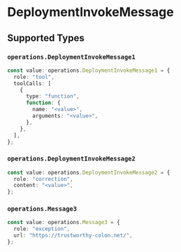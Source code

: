 # DeploymentInvokeMessage


## Supported Types

### `operations.DeploymentInvokeMessage1`

```typescript
const value: operations.DeploymentInvokeMessage1 = {
  role: "tool",
  toolCalls: [
    {
      type: "function",
      function: {
        name: "<value>",
        arguments: "<value>",
      },
    },
  ],
};
```

### `operations.DeploymentInvokeMessage2`

```typescript
const value: operations.DeploymentInvokeMessage2 = {
  role: "correction",
  content: "<value>",
};
```

### `operations.Message3`

```typescript
const value: operations.Message3 = {
  role: "exception",
  url: "https://trustworthy-colon.net/",
};
```

